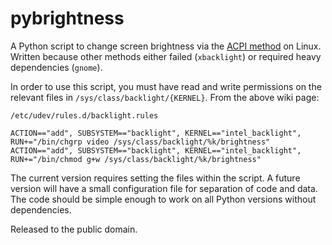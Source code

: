 # pybrightness

A Python script to change screen brightness via the [ACPI method](https://wiki.archlinux.org/index.php/Backlight#ACPI) on Linux. Written because other methods either failed (`xbacklight`) or required heavy dependencies (`gnome`).

In order to use this script, you must have read and write permissions on the relevant files in `/sys/class/backlight/{KERNEL}`. From the above wiki page:

```
/etc/udev/rules.d/backlight.rules

ACTION=="add", SUBSYSTEM=="backlight", KERNEL=="intel_backlight", RUN+="/bin/chgrp video /sys/class/backlight/%k/brightness"
ACTION=="add", SUBSYSTEM=="backlight", KERNEL=="intel_backlight", RUN+="/bin/chmod g+w /sys/class/backlight/%k/brightness"
```

The current version requires setting the files within the script. A future version will have a small configuration file for separation of code and data. The code should be simple enough to work on all Python versions without dependencies.

Released to the public domain.
